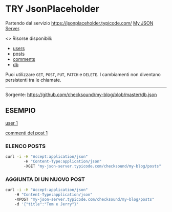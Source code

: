 # TRY JsonPlaceholder

Partendo dal servizio https://jsonplaceholder.typicode.com/ [My JSON Server](https://my-json-server.typicode.com/).

<> Risorse disponibili:
* [users](http://my-json-server.typicode.com/checksound/my-blog/users)
* [posts](http://my-json-server.typicode.com/checksound/my-blog/posts)
* [comments](http://my-json-server.typicode.com/checksound/my-blog/comments)
* [db](http://my-json-server.typicode.com/checksound/my-blog/db)

Puoi utilizzare `GET`, `POST`, `PUT`, `PATCH` e `DELETE`. I cambiamenti non diventano persistenti tra le chiamate.

--------------------------------------------------

Sorgente: https://github.com/checksound/my-blog/blob/master/db.json

## ESEMPIO

[user 1](http://my-json-server.typicode.com/checksound/my-blog/users/1)

[commenti del post 1](http://my-json-server.typicode.com/checksound/my-blog/posts/1/comments)

### ELENCO POSTS
```bash
curl -i -H "Accept:application/json" 
        -H "Content-Type:application/json" 
        -XGET "my-json-server.typicode.com/checksound/my-blog/posts"
```

### AGGIUNTA DI UN NUOVO POST
```bash
curl -i -H "Accept:application/json" 
    -H "Content-Type:application/json" 
    -XPOST "my-json-server.typicode.com/checksound/my-blog/posts" 
    -d '{"title":"Tom e Jerry"}'
```




